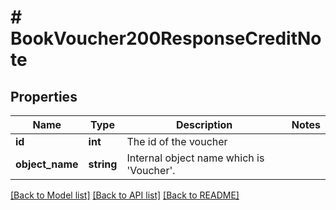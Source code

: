 # # BookVoucher200ResponseCreditNote

## Properties

Name | Type | Description | Notes
------------ | ------------- | ------------- | -------------
**id** | **int** | The id of the voucher |
**object_name** | **string** | Internal object name which is &#39;Voucher&#39;. |

[[Back to Model list]](../../README.md#models) [[Back to API list]](../../README.md#endpoints) [[Back to README]](../../README.md)
